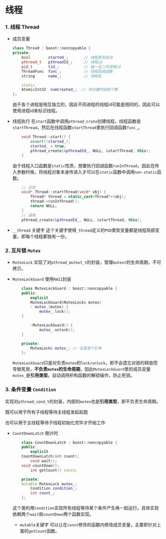 # 线程
### 1. 线程 **Thread**
+ 成员变量
    ```cpp
    class Thread : boost::noncopyable {
    private:
        bool        started_;       // 线程是否启动
        pthread_t   pthreadId_;     // 线程id 
        pid_t       tid_;           // 独一无二的进程id
        ThreadFunc  func_;          // 线程回调函数
        string      name_;          // 线程名

        static 
        AtomicInt32  numCreated_;  // 共创建的线程个数
    };
    ```
    由于各个进程是相互独立的，因此不同进程的线程id可能是相同的，因此可以使用进程id来标识线程。
+ 线程执行 
    在`start`函数中调用`pthread_crate`创建线程，线程函数是`startThread`，然后在线程函数`startThread`里执行回调函数`func_`。
    
    ```cpp
        void Thread::start() {
            assert(!started_);
            started_ = true;
            pthread_create(&pthreadId_, NULL, &startThread, this);
        } 
    ```
    由于线程入口函数是`static`性质，想要执行回调函数`runInThread`，因此在传入参数时候，将线程对象本身传进入才可以在`static`函数中调用`non-static`函数。
    ```cpp
        // 实现
        void* Thread::startThread(void* obj) {
            Thread* thread = static_cast<Thread*>(obj);
            thread->runInThread(); 
            return NULL;
        }   
        // 调用
        pthread_create(&pthreadId_, NULL, &startThread, this);
    ```
+ `__thread` 关键字 
    这个关键字使得`_thread`定义的`POD`类型变量都是线程局部变量，即每个线程都独有一份。

### 2. 互斥锁 **`Mutex`**
+ `MutexLock`
    实现了对`pthread_mutext_t`的封装，管理`mutext`的生命周期，不可拷贝。
+ `MutexLockGuard` 使用`RAII`封装
    
    ```cpp
        class MutexLockGuard : boost::noncopyable {
        public:
            explicit 
            MutexLockGuard(MutexLock& mutex)
            : mutex_(mutex) {
                mutex_.lock();
        }
    
            ~MutexLockGuard() {
                mutex_.unlock();
        }
    
        private:
            MutexLock& mutex_; // 这里是个引用
        };
    ```
    `MutexLockGuard`只是对负责`mutex`的`lock/unlock`，即不会遗忘对锁的释放而导致死锁，**不负责`mutex`的生命周期**，因此`MutexLockGuard`里的成员变量`mutex_`是**引用类型**。自动调用析构函数的解锁操作，防止死锁。
### 3. 条件变量 **`Condition`**
实现对`pthread_cond_t`的封装，内部的`mutex`也是**引用类型**，即不负责生命周期。

既可以用于所有子线程等待主线程发起起跑

也可以用于主线程等待子线程初始化完毕才开始工作

+ `CountDownLatch` 倒计时
    
    ```cpp
        class CountDownLatch : boost::noncopyable {
        public:
            explicit 
        CountDownLatch(int count);
            void wait();
        void countDown();
            int getCount() const;

        private:
        mutable MutexLock mutex_;
            Condition condition_;
            int count_;
        };
    ```
    这个类利用`Condition`实现所有线程等待某个条件产生再一起运行。具体实现依赖两个`wait`和`countDown`两个函数实现。
    + `mutable`关键字 
    可以让在`const`修饰的函数内修改成员变量，主要即针对上面的`getCount`函数。